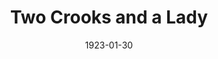 ---
title: Two Crooks and a Lady
date: 1923-01-30
opening_date: 1923-01-30
closing_date:
layout: productions
playbill:
Theatre: Theatre Jacksonville
cast:
- Inspector: A. L. Dawson
- Lucile:
  - Birsa Shepard
- Policeman: Foster B. Vary, Jr.
- Miss Jones: Miss Lohr
- Mrs. Sims-Vane: Mrs. Milton E. Bacon
- Miller: William T. Cowles, Jr.
crew:
- Stage Decoration/Props:
  - Mrs. Lee Guest
  - Mrs. Louis Rivas
---